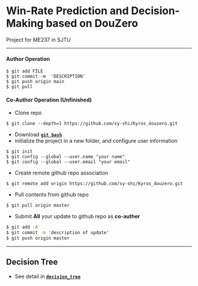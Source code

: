 # Win-Rate Prediction and Decision-Making based on DouZero
Project for ME237 in SJTU

---
#### Author Operation
```
$ git add FILE
$ git commit -m  'DESCRIPTION'
$ git push origin main
$ git pull
```
#### Co-Author Operation (Unfinished)
- Clone repo
```
$ git clone --depth=1 https://github.com/sy-shi/Kyros_douzero.git
```
- Download [**`git bash`**](https://git-scm.com/downloads)
- initialize the project in a new folder, and configure user information
```
$ git init
$ git config --global --user.name "your name"
$ git config --global --user.email "your email"
```
- Create remote github repo association
```
$ git remote add origin https://github.com/sy-shi/Kyros_douzero.git
```
- Pull contents from github repo
```
$ git pull origin master
```
- Submit **All** your update to github repo as **co-auther**
``` cmd
$ git add -A
$ git commit -m 'description of update'
$ git push origin master
```

---

## Decision Tree
- See detail in [**`decision_tree`**](https://github.com/sy-shi/Kyros_douzero/../../../../decision_tree/readme.md)

